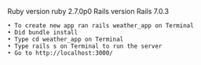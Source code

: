 Ruby version ruby 2.7.0p0
Rails version Rails 7.0.3

    • To create new app ran rails weather_app on Terminal
    • Did bundle install
    • Type cd weather_app on Terminal
    • Type rails s on Terminal to run the server
    • Go to http://localhost:3000/



